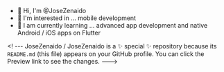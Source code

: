 - 👋 Hi, I'm @JoseZenaido
- 👀 I'm interested in ... mobile development
- 🌱 I am currently learning ... advanced app development and native Android / iOS apps on Flutter

<! ---
JoseZenaido / JoseZenaido is a ✨ special ✨ repository because its `README.md` (this file) appears on your GitHub profile.
You can click the Preview link to see the changes.
--->
